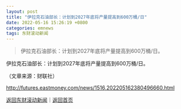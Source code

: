 ```yaml
---
layout: post
title: "伊拉克石油部长：计划到2027年底将产量提高到600万桶/日"
date: 2022-05-16 15:26:19 +0800
categories: emnews
tags: 东财滚动新闻
---
```

> 伊拉克石油部长：计划到2027年底将产量提高到600万桶/日。

<p>伊拉克石油部长：计划到2027年底将产量提高到600万桶/日。</p><p></p><p class="em_media">（文章来源：财联社）</p>

<http://futures.eastmoney.com/news/1516,202205162380496660.html>

[返回东财滚动新闻](//finews.withounder.com/emnews/)｜[返回首页](//finews.withounder.com/)